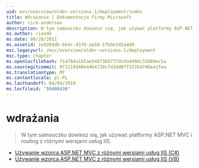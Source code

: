 ```yaml
---
uid: mvc/overview/older-versions-1/deployment/index
title: Wdrażanie | Dokumentacja firmy Microsoft
author: rick-anderson
description: W tym samouczku dowiesz się, jak używać platformy ASP.NET MVC i routing z różnymi wersjami usług IIS.
ms.author: riande
ms.date: 09/28/2011
ms.assetid: 1e9204db-664c-4376-aa50-1fb9e245a4d9
msc.legacyurl: /mvc/overview/older-versions-1/deployment
msc.type: chapter
ms.openlocfilehash: f14784a1b5ae54873b9777dcdadd9dc32689ec5a
ms.sourcegitcommit: 0f1119340e4464720cfd16d0ff15764746ea1fea
ms.translationtype: MT
ms.contentlocale: pl-PL
ms.lasthandoff: 04/09/2019
ms.locfileid: "59408436"
---
```

# <a name="deployment"></a>wdrażania

> W tym samouczku dowiesz się, jak używać platformy ASP.NET MVC i routing z różnymi wersjami usług IIS.


- [Używanie wzorca ASP.NET MVC z różnymi wersjami usług IIS (C#)](using-asp-net-mvc-with-different-versions-of-iis-cs.md)
- [Używanie wzorca ASP.NET MVC z różnymi wersjami usług IIS (VB)](using-asp-net-mvc-with-different-versions-of-iis-vb.md)
